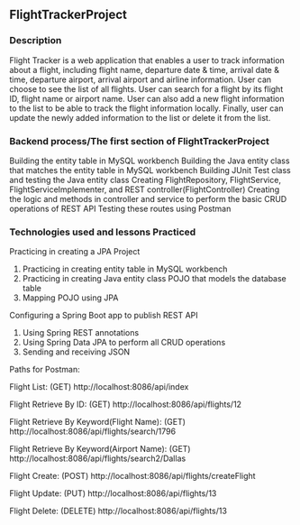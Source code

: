 ## FlightTrackerProject

### Description
Flight Tracker is a web application that enables a user to track information about a flight, including flight name, departure date & time, arrival date & time, departure airport, arrival airport and airline information.
User can choose to see the list of all flights. User can search for a flight by its flight ID, flight name or airport name. User can also add a new flight information to the list to be able to track the flight information locally. Finally, user can update the newly added information to the list or delete it from the list.

### Backend process/The first section of FlightTrackerProject
Building the entity table in MySQL workbench
Building the Java entity class that matches the entity table in MySQL workbench
Building JUnit Test class and testing the Java entity class
Creating FlightRepository, FlightService, FlightServiceImplementer, and REST controller(FlightController)
Creating the logic and methods in controller and service to perform the basic CRUD operations of REST API
Testing these routes using Postman

### Technologies used and lessons Practiced
Practicing in creating a JPA Project
  1. Practicing in creating entity table in MySQL workbench
  2. Practicing in creating Java entity class POJO that models the database table
  3. Mapping POJO using JPA
  
Configuring a Spring Boot app to publish REST API
  1. Using Spring REST annotations
  2. Using Spring Data JPA to perform all CRUD operations
  3. Sending and receiving JSON

Paths for Postman:

Flight List: (GET)
http://localhost:8086/api/index

Flight Retrieve By ID: (GET)
http://localhost:8086/api/flights/12

Flight Retrieve By Keyword(Flight Name): (GET)
http://localhost:8086/api/flights/search/1796

Flight Retrieve By Keyword(Airport Name): (GET)
http://localhost:8086/api/flights/search2/Dallas

Flight Create: (POST)
http://localhost:8086/api/flights/createFlight

Flight Update: (PUT)
http://localhost:8086/api/flights/13

Flight Delete: (DELETE)
http://localhost:8086/api/flights/13
